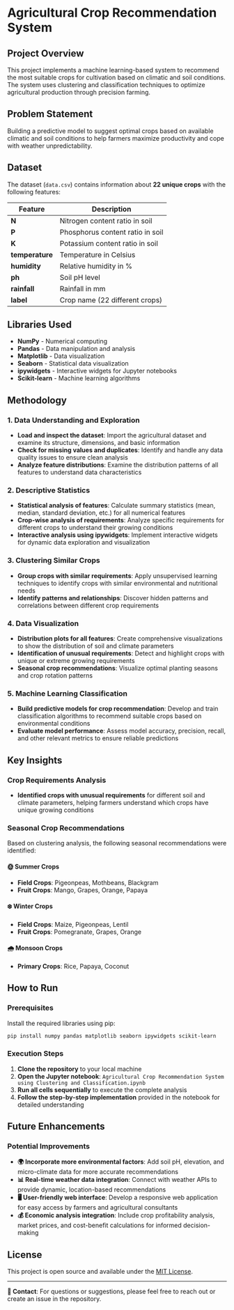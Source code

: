 # Agricultural Crop Recommendation System

## Project Overview
This project implements a machine learning-based system to recommend the most suitable crops for cultivation based on climatic and soil conditions. The system uses clustering and classification techniques to optimize agricultural production through precision farming.

## Problem Statement
Building a predictive model to suggest optimal crops based on available climatic and soil conditions to help farmers maximize productivity and cope with weather unpredictability.

## Dataset
The dataset (`data.csv`) contains information about **22 unique crops** with the following features:

| Feature | Description |
|---------|-------------|
| **N** | Nitrogen content ratio in soil |
| **P** | Phosphorus content ratio in soil |
| **K** | Potassium content ratio in soil |
| **temperature** | Temperature in Celsius |
| **humidity** | Relative humidity in % |
| **ph** | Soil pH level |
| **rainfall** | Rainfall in mm |
| **label** | Crop name (22 different crops) |

## Libraries Used
- **NumPy** - Numerical computing
- **Pandas** - Data manipulation and analysis
- **Matplotlib** - Data visualization
- **Seaborn** - Statistical data visualization
- **ipywidgets** - Interactive widgets for Jupyter notebooks
- **Scikit-learn** - Machine learning algorithms

## Methodology

### 1. Data Understanding and Exploration
- **Load and inspect the dataset**: Import the agricultural dataset and examine its structure, dimensions, and basic information
- **Check for missing values and duplicates**: Identify and handle any data quality issues to ensure clean analysis
- **Analyze feature distributions**: Examine the distribution patterns of all features to understand data characteristics

### 2. Descriptive Statistics
- **Statistical analysis of features**: Calculate summary statistics (mean, median, standard deviation, etc.) for all numerical features
- **Crop-wise analysis of requirements**: Analyze specific requirements for different crops to understand their growing conditions
- **Interactive analysis using ipywidgets**: Implement interactive widgets for dynamic data exploration and visualization

### 3. Clustering Similar Crops
- **Group crops with similar requirements**: Apply unsupervised learning techniques to identify crops with similar environmental and nutritional needs
- **Identify patterns and relationships**: Discover hidden patterns and correlations between different crop requirements

### 4. Data Visualization
- **Distribution plots for all features**: Create comprehensive visualizations to show the distribution of soil and climate parameters
- **Identification of unusual requirements**: Detect and highlight crops with unique or extreme growing requirements
- **Seasonal crop recommendations**: Visualize optimal planting seasons and crop rotation patterns

### 5. Machine Learning Classification
- **Build predictive models for crop recommendation**: Develop and train classification algorithms to recommend suitable crops based on environmental conditions
- **Evaluate model performance**: Assess model accuracy, precision, recall, and other relevant metrics to ensure reliable predictions

## Key Insights

### Crop Requirements Analysis
- **Identified crops with unusual requirements** for different soil and climate parameters, helping farmers understand which crops have unique growing conditions

### Seasonal Crop Recommendations
Based on clustering analysis, the following seasonal recommendations were identified:

#### 🌞 Summer Crops
- **Field Crops**: Pigeonpeas, Mothbeans, Blackgram
- **Fruit Crops**: Mango, Grapes, Orange, Papaya

#### ❄️ Winter Crops  
- **Field Crops**: Maize, Pigeonpeas, Lentil
- **Fruit Crops**: Pomegranate, Grapes, Orange

#### 🌧️ Monsoon Crops
- **Primary Crops**: Rice, Papaya, Coconut

## How to Run

### Prerequisites
Install the required libraries using pip:
```bash
pip install numpy pandas matplotlib seaborn ipywidgets scikit-learn
```

### Execution Steps
1. **Clone the repository** to your local machine
2. **Open the Jupyter notebook**: `Agricultural Crop Recommendation System using Clustering and Classification.ipynb`
3. **Run all cells sequentially** to execute the complete analysis
4. **Follow the step-by-step implementation** provided in the notebook for detailed understanding

## Future Enhancements

### Potential Improvements
- **🌍 Incorporate more environmental factors**: Add soil pH, elevation, and micro-climate data for more accurate recommendations
- **📊 Real-time weather data integration**: Connect with weather APIs to provide dynamic, location-based recommendations
- **🖥️ User-friendly web interface**: Develop a responsive web application for easy access by farmers and agricultural consultants
- **💰 Economic analysis integration**: Include crop profitability analysis, market prices, and cost-benefit calculations for informed decision-making

## License
This project is open source and available under the [MIT License](LICENSE).

---

**📧 Contact**: For questions or suggestions, please feel free to reach out or create an issue in the repository.
